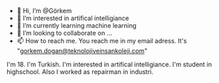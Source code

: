 - 👋 Hi, I’m @Görkem
- 👀 I’m interested in artifical intelligiance
- 🌱 I’m currently learning machine learning
- 💞️ I’m looking to collaborate on ...
- 📫 How to reach me. You reach me in my email adress. It's "gorkem.dogan@teknolojiveinsankoleji.com"

<!---
kuzeytekinoglu/kuzeytekinoglu is a ✨ special ✨ repository because its `README.md` (this file) appears on your GitHub profile.
You can click the Preview link to take a look at your changes.
--->

I'm 18. I'm Turkish. I'm interested in artifical intelligiance. I'm student in highschool. Also I worked as repairman in industri.
